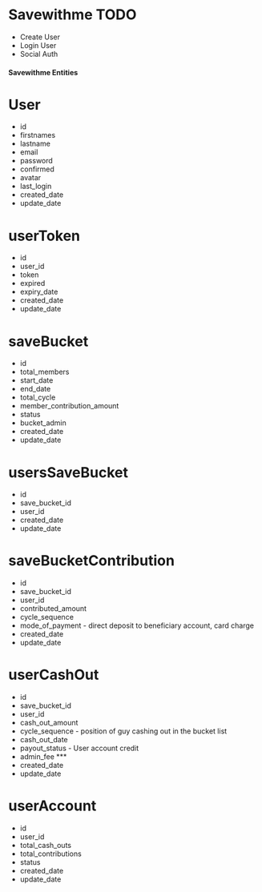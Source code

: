 # Savewithme TODO

* Create User
* Login User
* Social Auth

#### Savewithme Entities

# User
* id
* firstnames
* lastname
* email
* password
* confirmed
* avatar
* last_login
* created_date
* update_date

# userToken
* id
* user_id
* token
* expired
* expiry_date
* created_date
* update_date

# saveBucket
* id
* total_members
* start_date
* end_date
* total_cycle
* member_contribution_amount
* status
* bucket_admin
* created_date
* update_date

# usersSaveBucket
* id
* save_bucket_id
* user_id
* created_date
* update_date

# saveBucketContribution
* id
* save_bucket_id
* user_id
* contributed_amount
* cycle_sequence
* mode_of_payment - direct deposit to beneficiary account, card charge
* created_date
* update_date

# userCashOut
* id
* save_bucket_id
* user_id
* cash_out_amount
* cycle_sequence - position of guy cashing out in the bucket list
* cash_out_date
* payout_status - User account credit
* admin_fee ***
* created_date
* update_date

# userAccount
* id
* user_id
* total_cash_outs
* total_contributions
* status
* created_date
* update_date
